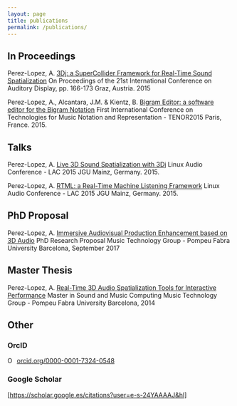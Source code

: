 ```yaml
---
layout: page
title: publications
permalink: /publications/
---
```


## In Proceedings

Perez-Lopez, A.
[3Dj: a SuperCollider Framework for Real-Time Sound Spatialization](http://doi.org/10.5281/zenodo.1188323)
On Proceedings of the 21st International Conference on Auditory Display, pp. 166-173
Graz, Austria. 2015


Perez-Lopez, A., Alcantara, J.M. & Kientz, B.
[Bigram Editor: a software editor for the Bigram Notation](https://zenodo.org/record/923759)
First International Conference on Technologies for Music Notation and Representation - TENOR2015
Paris, France. 2015.

## Talks

Perez-Lopez, A.
[Live 3D Sound Spatialization with 3Dj](http://lac.linuxaudio.org/2015/video.php?id=6)
Linux Audio Conference - LAC 2015
JGU Mainz, Germany. 2015.

Perez-Lopez, A.
[RTML: a Real-Time Machine Listening Framework](http://lac.linuxaudio.org/2015/video.php?id=4)
Linux Audio Conference - LAC 2015
JGU Mainz, Germany. 2015.

## PhD Proposal

Perez-Lopez, A.
[Immersive Audiovisual Production Enhancement based on 3D Audio](https://zenodo.org/record/1188325)
PhD Research Proposal
Music Technology Group - Pompeu Fabra University
Barcelona, September 2017

## Master Thesis

Perez-Lopez, A.
[Real-Time 3D Audio Spatialization Tools for Interactive Performance](https://zenodo.org/record/1188321)
Master in Sound and Music Computing
Music Technology Group - Pompeu Fabra University
Barcelona, 2014

## Other

### OrcID
<a href="https://orcid.org/0000-0001-7324-0548" target="orcid.widget" rel="noopener noreferrer" style="vertical-align:top;"><img src="https://orcid.org/sites/default/files/images/orcid_16x16.png" style="width:1em;margin-right:.5em;" alt="ORCID iD icon">orcid.org/0000-0001-7324-0548</a>

### Google Scholar
[https://scholar.google.es/citations?user=e-s-24YAAAAJ&hl]
